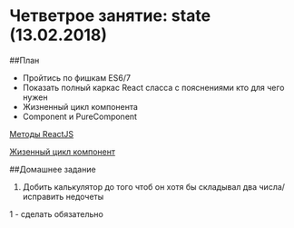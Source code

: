 # Четветрое занятие: state (13.02.2018)

##План
- Пройтись по фишкам ES6/7
- Показать полный каркас React сласса с пояснениями кто для чего нужен
- Жизненный цикл компонента
- Component и PureComponent

[Методы ReactJS](http://jamesknelson.com/wp-content/uploads/2016/01/react-with-babel-cheatsheet-thumbnail.png)

[Жизенный цикл компонент](https://2.bp.blogspot.com/-Ay756YMCHEs/V_Ms8neBqPI/AAAAAAAAA_4/TkTmRp3NbgsfPUBjFwVHMqUoM6jf6SkYgCLcB/s1600/reactlifcycle.png)

##Домашнее задание
1. Добить калькулятор до того чтоб он хотя бы складывал два числа/исправить недочеты

1 - сделать обязательно
